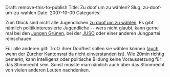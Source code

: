 Draft: remove-this-to-publish
Title: Zu doof um zu wählen?
Slug: zu-doof-um-zu-wahlen
Date: 2007-10-09
Categories:

Zum Glück sind nicht alle Jugendlichen [zu doof um zu wählen](http://www.20min.ch/myvote/wahlnews/story/19815894). Es gibt nämlich politikinteressierte Jugendliche -- wers nicht glaubt, kann gerne mal bei den [Jungen Grünen](http://www.jungegruene.ch/zh/), bei der [JUSO](http://www.gerechtigkeit-jetzt.ch/) oder einer anderen Jungpartei reinschauen.

Für alle anderen gilt: Trotz ihrer Doofheit sollen sie wählen können ([auch wenn der Zürcher Kantonsrat da nicht einverstanden ist](https://406.ch/writing/zurcher-kantonsrat-verpasst-chance/)). Wie 20min richtig bemerkt, kann Intelligenz oder politische Bildung keine Voraussetzung für das Stimmrecht sein. Sonst müsste man nämlich auch über das Stimmrecht von vielen anderen Leuten nachdenken.
